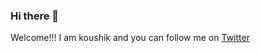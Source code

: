 ### Hi there 👋

Welcome!!!
 I am koushik and you can follow me on [Twitter](https://www.twitter.com)
